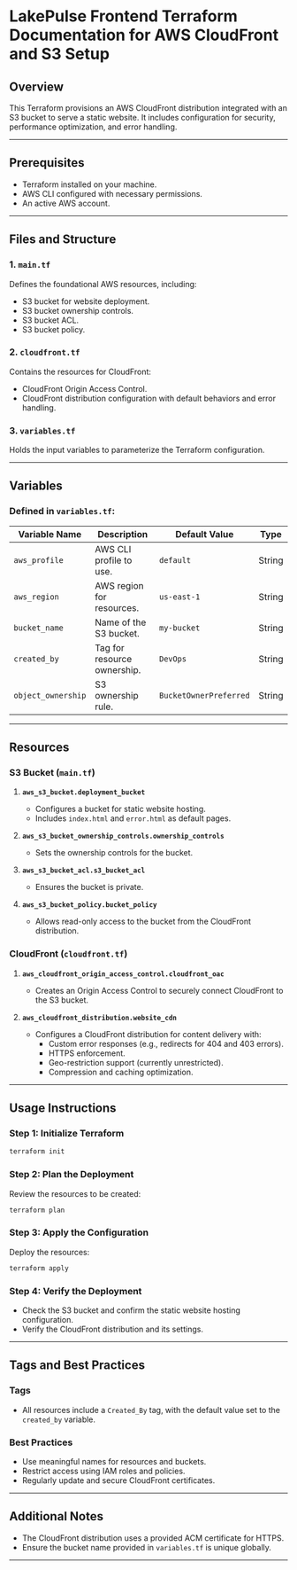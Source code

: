 # LakePulse Frontend Terraform Documentation for AWS CloudFront and S3 Setup

## Overview
This Terraform provisions an AWS CloudFront distribution integrated with an S3 bucket to serve a static website. It includes configuration for security, performance optimization, and error handling.

---

## Prerequisites
- Terraform installed on your machine.
- AWS CLI configured with necessary permissions.
- An active AWS account.

---

## Files and Structure

### 1. **`main.tf`**
Defines the foundational AWS resources, including:

- S3 bucket for website deployment.
- S3 bucket ownership controls.
- S3 bucket ACL.
- S3 bucket policy.

### 2. **`cloudfront.tf`**
Contains the resources for CloudFront:

- CloudFront Origin Access Control.
- CloudFront distribution configuration with default behaviors and error handling.

### 3. **`variables.tf`**
Holds the input variables to parameterize the Terraform configuration.

---

## Variables

### Defined in `variables.tf`:
| Variable Name       | Description                    | Default Value         | Type   |
|---------------------|--------------------------------|-----------------------|--------|
| `aws_profile`       | AWS CLI profile to use.       | `default`             | String |
| `aws_region`        | AWS region for resources.     | `us-east-1`           | String |
| `bucket_name`       | Name of the S3 bucket.        | `my-bucket`           | String |
| `created_by`        | Tag for resource ownership.   | `DevOps`              | String |
| `object_ownership`  | S3 ownership rule.            | `BucketOwnerPreferred`| String |

---

## Resources

### S3 Bucket (`main.tf`)
1. **`aws_s3_bucket.deployment_bucket`**
   - Configures a bucket for static website hosting.
   - Includes `index.html` and `error.html` as default pages.

2. **`aws_s3_bucket_ownership_controls.ownership_controls`**
   - Sets the ownership controls for the bucket.

3. **`aws_s3_bucket_acl.s3_bucket_acl`**
   - Ensures the bucket is private.

4. **`aws_s3_bucket_policy.bucket_policy`**
   - Allows read-only access to the bucket from the CloudFront distribution.

### CloudFront (`cloudfront.tf`)
1. **`aws_cloudfront_origin_access_control.cloudfront_oac`**
   - Creates an Origin Access Control to securely connect CloudFront to the S3 bucket.

2. **`aws_cloudfront_distribution.website_cdn`**
   - Configures a CloudFront distribution for content delivery with:
     - Custom error responses (e.g., redirects for 404 and 403 errors).
     - HTTPS enforcement.
     - Geo-restriction support (currently unrestricted).
     - Compression and caching optimization.

---

## Usage Instructions

### Step 1: Initialize Terraform
```bash
terraform init
```

### Step 2: Plan the Deployment
Review the resources to be created:
```bash
terraform plan
```

### Step 3: Apply the Configuration
Deploy the resources:
```bash
terraform apply
```

### Step 4: Verify the Deployment
- Check the S3 bucket and confirm the static website hosting configuration.
- Verify the CloudFront distribution and its settings.

---

## Tags and Best Practices

### Tags
- All resources include a `Created_By` tag, with the default value set to the `created_by` variable.

### Best Practices
- Use meaningful names for resources and buckets.
- Restrict access using IAM roles and policies.
- Regularly update and secure CloudFront certificates.

---

## Additional Notes
- The CloudFront distribution uses a provided ACM certificate for HTTPS.
- Ensure the bucket name provided in `variables.tf` is unique globally.

---
